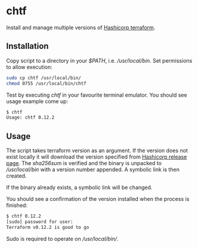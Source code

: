 # chtf
Install and manage multiple versions of [Hashicorp terraform](https://www.terraform.io).

## Installation
Copy script to a directory in your *$PATH*, i.e. */usr/local/bin*. Set permissions to allow execution:
```bash
sudo cp chtf /usr/local/bin/
chmod 0755 /usr/local/bin/chtf
```
Test by executing *chtf* in your favourite terminal emulator. You should see usage example come up:
```bash
$ chtf
Usage: chtf 0.12.2
```

## Usage
The script takes terraform version as an argument. If the version does not exist locally it will download the version specified from [Hashicorp release page](https://releases.hashicorp.com/terraform/). The *sha256sum* is verified and the binary is unpacked to */usr/local/bin* with a version number appended. A symbolic link is then created.

If the binary already exists, a symbolic link will be changed.

You should see a confirmation of the version installed when the process is finished:
```bash
$ chtf 0.12.2
[sudo] password for user:
Terraform v0.12.2 is good to go
```

Sudo is required to operate on */usr/local/bin/*.